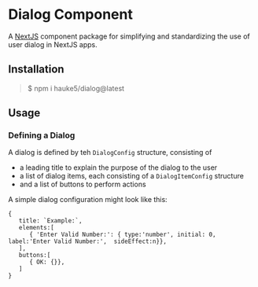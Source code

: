 # Dialog Component
A [NextJS](https://nextjs.org/) component package for simplifying and standardizing the use of user dialog in NextJS apps.

## Installation
> $ npm i hauke5/dialog@latest


## Usage
### Defining a Dialog
A dialog is defined by teh `DialogConfig` structure, consisting of 
- a leading title to explain the purpose of the dialog to the user
- a list of dialog items, each consisting of a `DialogItemConfig` structure
- and a list of buttons to perform actions 

A simple dialog configuration might look like this:
```
{
   title: `Example:`,
   elements:[
      { 'Enter Valid Number:': { type:'number', initial: 0,  label:'Enter Valid Number:',  sideEffect:n}},
   ],
   buttons:[
      { OK: {}}, 
   ]
}
```